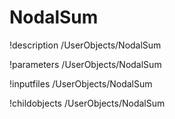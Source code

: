 <!-- MOOSE Documentation Stub: Remove this when content is added. -->

# NodalSum
!description /UserObjects/NodalSum

!parameters /UserObjects/NodalSum

!inputfiles /UserObjects/NodalSum

!childobjects /UserObjects/NodalSum
